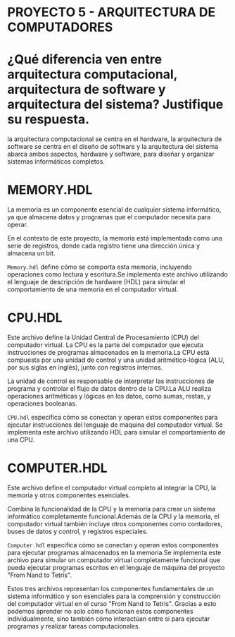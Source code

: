 # PROYECTO 5 - ARQUITECTURA DE COMPUTADORES

# ¿Qué diferencia ven entre arquitectura computacional, arquitectura de software y arquitectura del sistema? Justifique su respuesta.

la arquitectura computacional se centra en el hardware, la arquitectura de software se centra en el diseño de software y la arquitectura del sistema abarca ambos aspectos, hardware y software, para diseñar y organizar sistemas informáticos completos.


# MEMORY.HDL
La memoria es un componente esencial de cualquier sistema informático, ya que almacena datos y programas que el computador necesita para operar.

En el contexto de este proyecto, la memoria está implementada como una serie de registros, donde cada registro tiene una dirección única y almacena un bit.

`Memory.hdl` define cómo se comporta esta memoria, incluyendo operaciones como lectura y escritura.Se implementa este archivo utilizando el lenguaje de descripción de hardware (HDL) para simular el comportamiento de una memoria en el computador virtual.

# CPU.HDL
Este archivo define la Unidad Central de Procesamiento (CPU) del computador virtual.
La CPU es la parte del computador que ejecuta instrucciones de programas almacenados en la memoria.La CPU está compuesta por una unidad de control y una unidad aritmético-lógica (ALU, por sus siglas en inglés), junto con registros internos.

La unidad de control es responsable de interpretar las instrucciones de programa y controlar el flujo de datos dentro de la CPU.La ALU realiza operaciones aritméticas y lógicas en los datos, como sumas, restas, y operaciones booleanas.

`CPU.hdl` especifica cómo se conectan y operan estos componentes para ejecutar instrucciones del lenguaje de máquina del computador virtual. Se implementa este archivo utilizando HDL para simular el comportamiento de una CPU.

# COMPUTER.HDL
Este archivo define el computador virtual completo al integrar la CPU, la memoria y otros componentes esenciales.

Combina la funcionalidad de la CPU y la memoria para crear un sistema informático completamente funcional.Además de la CPU y la memoria, el computador virtual también incluye otros componentes como contadores, buses de datos y control, y registros especiales.

`Computer.hdl` especifica cómo se conectan y operan estos componentes para ejecutar programas almacenados en la memoria.Se implementa este archivo para simular un computador virtual completamente funcional que pueda ejecutar programas escritos en el lenguaje de máquina del proyecto "From Nand to Tetris".

Estos tres archivos representan los componentes fundamentales de un sistema informático y son esenciales para la comprensión y construcción del computador virtual en el curso "From Nand to Tetris". Gracias a esto podemos aprender no solo cómo funcionan estos componentes individualmente, sino también cómo interactúan entre sí para ejecutar programas y realizar tareas computacionales.
